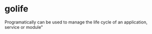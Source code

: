 # golife
Programatically can be used to manage the life cycle of an application, service or module"
